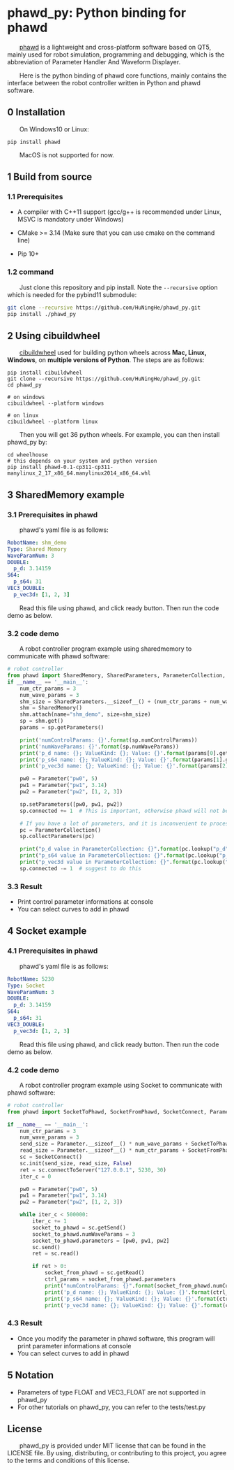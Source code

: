 # phawd_py: Python binding for phawd

&emsp;&emsp;[phawd](https://github.com/HuNingHe/phawd) is a lightweight and cross-platform software based on QT5, mainly used for robot simulation, programming and debugging, which is the abbreviation of Parameter Handler And Waveform Displayer. 

&emsp;&emsp;Here is the python binding of phawd core functions, mainly contains the interface between the robot controller written in Python and phawd software.

## 0 Installation

&emsp;&emsp;On Windows10 or Linux:

```shell
pip install phawd
```

&emsp;&emsp;MacOS is not supported for now.

## 1 Build from source

### 1.1 Prerequisites

* A compiler with C++11 support (gcc/g++ is recommended under Linux, MSVC is mandatory under Windows)

* CMake >= 3.14 (Make sure that you can use cmake on the command line)

* Pip 10+

### 1.2 command

&emsp;&emsp;Just clone this repository and pip install. Note the `--recursive` option which is needed for the pybind11 submodule:

```bash
git clone --recursive https://github.com/HuNingHe/phawd_py.git
pip install ./phawd_py
```

## 2 Using cibuildwheel 

&emsp;&emsp;[cibuildwheel](https://cibuildwheel.readthedocs.io) used for building python wheels across **Mac, Linux, Windows**, on **multiple versions of Python**. The steps are as follows: 

```shell
pip install cibuildwheel
git clone --recursive https://github.com/HuNingHe/phawd_py.git
cd phawd_py

# on windows
cibuildwheel --platform windows

# on linux
cibuildwheel --platform linux
```

&emsp;&emsp;Then you will get 36 python wheels. For example, you can then install phawd_py by:

```shell
cd wheelhouse
# this depends on your system and python version
pip install phawd-0.1-cp311-cp311-manylinux_2_17_x86_64.manylinux2014_x86_64.whl
```

## 3 SharedMemory example

### 3.1 Prerequisites in phawd

&emsp;&emsp;phawd's yaml file is as follows:

```yaml
RobotName: shm_demo
Type: Shared Memory
WaveParamNum: 3
DOUBLE:
  p_d: 3.14159
S64:
  p_s64: 31
VEC3_DOUBLE:
  p_vec3d: [1, 2, 3]
```

&emsp;&emsp;Read this file using phawd, and click ready button. Then run the code demo as below.

### 3.2 code demo

&emsp;&emsp;A robot controller program example using sharedmemory to communicate with phawd software:

```python
# robot controller
from phawd import SharedMemory, SharedParameters, ParameterCollection, Parameter
if __name__ == '__main__':
    num_ctr_params = 3
    num_wave_params = 3
    shm_size = SharedParameters.__sizeof__() + (num_ctr_params + num_wave_params) * Parameter.__sizeof__()
    shm = SharedMemory()
    shm.attach(name="shm_demo", size=shm_size)
    sp = shm.get()
    params = sp.getParameters()

    print('numControlParams: {}'.format(sp.numControlParams))
    print('numWaveParams: {}'.format(sp.numWaveParams))
    print('p_d name: {}; ValueKind: {}; Value: {}'.format(params[0].getName(), params[0].getValueKind(), params[0].getDouble()))
    print('p_s64 name: {}; ValueKind: {}; Value: {}'.format(params[1].getName(), params[1].getValueKind(), params[1].getS64()))
    print('p_vec3d name: {}; ValueKind: {}; Value: {}'.format(params[2].getName(), params[2].getValueKind(), params[2].getVec3d()))

    pw0 = Parameter("pw0", 5)
    pw1 = Parameter("pw1", 3.14)
    pw2 = Parameter("pw2", [1, 2, 3])

    sp.setParameters([pw0, pw1, pw2])
    sp.connected += 1  # This is important, otherwise phawd will not be able to detect the writing of data

    # If you have a lot of parameters, and it is inconvenient to process by index, you may wish to try ParameterCollection
    pc = ParameterCollection()
    sp.collectParameters(pc)

    print("p_d value in ParameterCollection: {}".format(pc.lookup("p_d").getDouble()))
    print("p_s64 value in ParameterCollection: {}".format(pc.lookup("p_s64").getS64()))
    print("p_vec3d value in ParameterCollection: {}".format(pc.lookup("p_vec3d").getVec3d()))
    sp.connected -= 1  # suggest to do this
```

### 3.3 Result

- Print control parameter informations at console
- You can select curves to add in phawd

## 4 Socket example

### 4.1 Prerequisites in phawd

&emsp;&emsp;phawd's yaml file is as follows:

```yaml
RobotName: 5230
Type: Socket
WaveParamNum: 3
DOUBLE:
  p_d: 3.14159
S64:
  p_s64: 31
VEC3_DOUBLE:
  p_vec3d: [1, 2, 3]
```

&emsp;&emsp;Read this file using phawd, and click ready button. Then run the code demo as below.

### 4.2 code demo

&emsp;&emsp;A robot controller program example using Socket to communicate with phawd software:

```python
# robot controller
from phawd import SocketToPhawd, SocketFromPhawd, SocketConnect, Parameter

if __name__ == '__main__':
    num_ctr_params = 3
    num_wave_params = 3
    send_size = Parameter.__sizeof__() * num_wave_params + SocketToPhawd.__sizeof__()
    read_size = Parameter.__sizeof__() * num_ctr_params + SocketFromPhawd.__sizeof__()
    sc = SocketConnect()
    sc.init(send_size, read_size, False)
    ret = sc.connectToServer("127.0.0.1", 5230, 30)
    iter_c = 0

    pw0 = Parameter("pw0", 5)
    pw1 = Parameter("pw1", 3.14)
    pw2 = Parameter("pw2", [1, 2, 3])

    while iter_c < 500000:
        iter_c += 1
        socket_to_phawd = sc.getSend()
        socket_to_phawd.numWaveParams = 3
        socket_to_phawd.parameters = [pw0, pw1, pw2]
        sc.send()
        ret = sc.read()

        if ret > 0:
            socket_from_phawd = sc.getRead()
            ctrl_params = socket_from_phawd.parameters
            print("numControlParams: {}".format(socket_from_phawd.numControlParams))
            print('p_d name: {}; ValueKind: {}; Value: {}'.format(ctrl_params[0].getName(), ctrl_params[0].getValueKind(), ctrl_params[0].getDouble()))
            print('p_s64 name: {}; ValueKind: {}; Value: {}'.format(ctrl_params[1].getName(), ctrl_params[1].getValueKind(), ctrl_params[1].getS64()))
            print('p_vec3d name: {}; ValueKind: {}; Value: {}'.format(ctrl_params[2].getName(), ctrl_params[2].getValueKind(), ctrl_params[2].getVec3d()))
```

### 4.3 Result

- Once you modify the parameter in phawd software, this program will print parameter informations at console
- You can select curves to add in phawd

## 5 Notation

- Parameters of type FLOAT and VEC3_FLOAT  are not supported in phawd_py
- For other tutorials on phawd_py, you can refer to the tests/test.py

## License

&emsp;&emsp;phawd_py is provided under MIT license that can be found in the LICENSE file. By using, distributing, or contributing to this project, you agree to the terms and conditions of this license.
